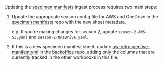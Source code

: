 Updating the [specimen manifests] ingest process requires two main steps:

1. Update the appropriate season config file for AWS and OneDrive in the [specimen manifests] repo with the new sheet metadata.

   e.g. If you're making changes for season 2, update `season-2-AWS-S3.yaml` and `season-2-OneDrive.yaml`.

2. If this is a new specimen manifest sheet, update [uw-retrospective-manifest.yml] in the [backoffice] repo, adding only the columns that are currently tracked in the other workbooks in this file.


[specimen manifests]: https://github.com/seattleflu/specimen-manifests
[uw-retrospective-manifest.yml]: https://github.com/seattleflu/backoffice/blob/master/etc/uw-retrospectives-manifest.yaml
[backoffice]: https://github.com/seattleflu/backoffice
